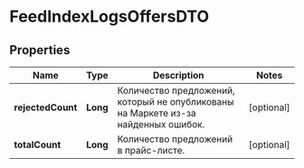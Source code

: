 

# FeedIndexLogsOffersDTO

## Properties

Name | Type | Description | Notes
------------ | ------------- | ------------- | -------------
**rejectedCount** | **Long** | Количество предложений, который не опубликованы на Маркете из-за найденных ошибок. |  [optional]
**totalCount** | **Long** | Количество предложений в прайс-листе. |  [optional]





